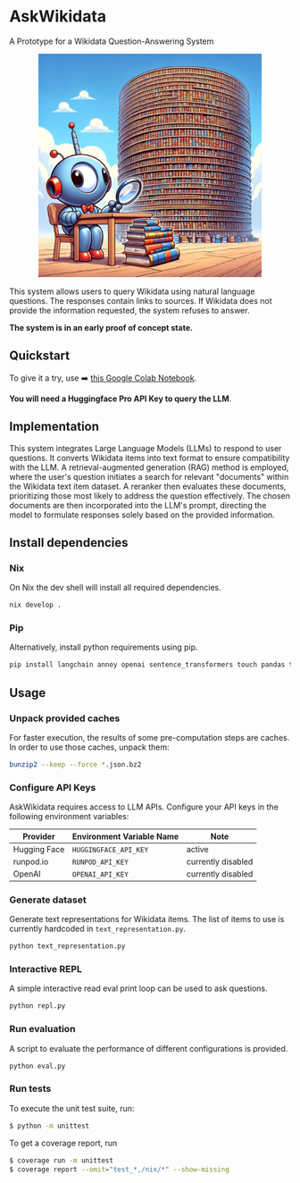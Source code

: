 # AskWikidata

A Prototype for a Wikidata Question-Answering System

<p align="center"><img src="./image.jpg" alt="A cute wrap, the mascot of Nixwrap" style="width:400px;"/></p>

This system allows users to query Wikidata using natural language questions. The responses contain links to sources. If Wikidata does not provide the information requested, the system refuses to answer.

**The system is in an early proof of concept state.**

## Quickstart

To give it a try, use ➡️  [this Google Colab Notebook](https://colab.research.google.com/drive/16GoXCVY1YyiEkuEqoXmgftl6X-68eHCi).

**You will need a Huggingface Pro API Key to query the LLM**.

## Implementation

This system integrates Large Language Models (LLMs) to respond to user questions. It converts Wikidata items into text format to ensure compatibility with the LLM. A retrieval-augmented generation (RAG) method is employed, where the user's question initiates a search for relevant "documents" within the Wikidata text item dataset. A reranker then evaluates these documents, prioritizing those most likely to address the question effectively. The chosen documents are then incorporated into the LLM's prompt, directing the model to formulate responses solely based on the provided information.

## Install dependencies
### Nix
On Nix the dev shell will install all required dependencies.
```sh
nix develop .
```

### Pip
Alternatively, install python requirements using pip.
```sh
pip install langchain annoy openai sentence_transformers touch pandas tqdm protobuf
```

## Usage
### Unpack provided caches
For faster execution, the results of some pre-computation steps are caches. In order to use those caches, unpack them:
```sh
bunzip2 --keep --force *.json.bz2
```

### Configure API Keys
AskWikidata requires access to LLM APIs. Configure your API keys in the following environment variables:

Provider | Environment Variable Name | Note
--- | --- | ---
Hugging Face | `HUGGINGFACE_API_KEY` | active
runpod.io | `RUNPOD_API_KEY` | currently disabled
OpenAI | `OPENAI_API_KEY` | currently disabled

### Generate dataset
Generate text representations for Wikidata items. The list of items to use is currently hardcoded in `text_representation.py`.
```sh
python text_representation.py
```

### Interactive REPL
A simple interactive read eval print loop can be used to ask questions.
```sh
python repl.py
```

### Run evaluation
A script to evaluate the performance of different configurations is provided.
```sh
python eval.py
```

### Run tests
To execute the unit test suite, run:

```sh
$ python -m unittest
```

To get a coverage report, run
```sh
$ coverage run -m unittest
$ coverage report --omit="test_*,/nix/*" --show-missing
```

